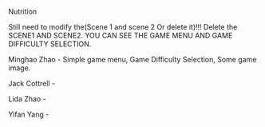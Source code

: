 Nutrition
 
Still need to modify the(Scene 1 and scene 2 Or delete it)!!!
Delete the SCENE1 AND SCENE2. YOU CAN SEE THE GAME MENU AND GAME DIFFICULTY SELECTION.

Minghao Zhao  - Simple game menu, Game Difficulty Selection, Some game image.

Jack Cottrell -

Lida Zhao     -

Yifan Yang    -
